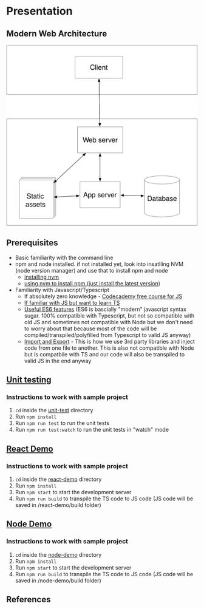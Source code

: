 # Presentation

## Modern Web Architecture

<img src='./WebArch.svg'></img>

## Prerequisites

* Basic familiarity with the command line
* npm and node installed. if not installed yet, look into insatlling NVM (node version manager) and use that to install npm and node
  * [installing nvm](https://github.com/nvm-sh/nvm#installing-and-updating)
  * [using nvm to install npm (just install the latest version)](https://github.com/nvm-sh/nvm#usage)
* Familiarity with Javascript/Typescript
  * If absolutely zero knowledge - [Codecademy free course for JS](https://www.codecademy.com/learn/introduction-to-javascript)
  * [If familiar with JS but want to learn TS](https://www.typescriptlang.org/docs/handbook/typescript-in-5-minutes.html)
  * [Useful ES6 features](https://medium.com/@rashmishehana_48965/must-know-es6-features-for-react-97ad57468623) (ES6 is bascially "modern" javascript syntax sugar. 100% compatible with Typescript, but not so compatible with old JS and sometimes not compatible with Node but we don't need to worry about that because most of the code will be compiled/transpiled/polyfilled from Typescript to valid JS anyway)
  * [Import and Export](https://javascript.info/import-export) - This is how we use 3rd party libraries and inject code from one file to another. This is also not compatible with Node but is compatbile with TS and our code will also be transpiled to valid JS in the end anyway 

## [Unit testing](/unit-test)

### Instructions to work with sample project

1. `cd` inside the [unit-test](/unit-test) directory
2. Run `npm install`
3. Run `npm run test` to run the unit tests
4. Run `npm run test:watch` to run the unit tests in "watch" mode

## [React Demo](/react-demo)

### Instructions to work with sample project

1. `cd` inside the [react-demo](/react-demo) directory
2. Run `npm install`
3. Run `npm start` to start the development server
4. Run `npm run build` to transpile the TS code to JS code (JS code will be saved in /react-demo/build folder)

## [Node Demo](/node-demo)
  
### Instructions to work with sample project

1. `cd` inside the [node-demo](/node-demo) directory
2. Run `npm install`
3. Run `npm start` to start the development server
4. Run `npm run build` to transpile the TS code to JS code (JS code will be saved in /node-demo/build folder)

## References

